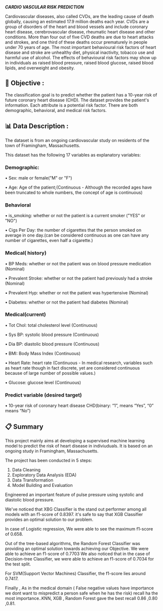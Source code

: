 ***CARDIO VASCULAR RISK PREDICTION***

Cardiovascular diseases, also called CVDs, are the leading cause of death globally, causing an estimated 17.9 million deaths each year. CVDs are a group of disorders of the heart and blood vessels and include coronary heart disease, cerebrovascular disease, rheumatic heart disease and other conditions. More than four out of five CVD deaths are due to heart attacks and strokes, and one third of these deaths occur prematurely in people under 70 years of age. The most important behavioural risk factors of heart disease and stroke are unhealthy diet, physical inactivity, tobacco use and harmful use of alcohol. The effects of behavioural risk factors may show up in individuals as raised blood pressure, raised blood glucose, raised blood lipids, and overweight and obesity.

## 🎯 Objective :
The classification goal is to predict whether the patient has a 10-year risk of future coronary heart disease (CHD). The dataset provides the patient's information. Each attribute is a potential risk factor. There are both demographic, behavioral, and medical risk factors.

## 📊 Data Description :
The dataset is from an ongoing cardiovascular study on residents of the town of Framingham, Massachusetts.

This dataset has the following 17 variables as explanatory variables:
### Demographic:
• Sex: male or female("M" or "F")

• Age: Age of the patient;(Continuous - Although the recorded ages have been truncated to whole numbers, the concept of age is continuous)

### Behavioral
• is_smoking: whether or not the patient is a current smoker ("YES" or "NO")

• Cigs Per Day: the number of cigarettes that the person smoked on average in one day.(can be considered continuous as one can have any number of cigarettes, even half a cigarette.)

### Medical( history)
• BP Meds: whether or not the patient was on blood pressure medication (Nominal)

• Prevalent Stroke: whether or not the patient had previously had a stroke (Nominal)

• Prevalent Hyp: whether or not the patient was hypertensive (Nominal)

• Diabetes: whether or not the patient had diabetes (Nominal)

### Medical(current)
• Tot Chol: total cholesterol level (Continuous)

• Sys BP: systolic blood pressure (Continuous)

• Dia BP: diastolic blood pressure (Continuous)

• BMI: Body Mass Index (Continuous)

• Heart Rate: heart rate (Continuous - In medical research, variables such as heart rate though in fact discrete, yet are considered continuous because of large number of possible values.)

• Glucose: glucose level (Continuous)

### Predict variable (desired target)
• 10-year risk of coronary heart disease CHD(binary: “1”, means “Yes”, “0” means “No”)

## 📋 Summary
This project mainly aims at developing a supervised machine learning model to predict the risk of heart disease in indiviuduals. It is based on an ongoing study in Framingham, Massachusetts.

The project has been conducted in 5 steps:
1. Data Cleaning
2. Exploratory Data Analysis (EDA)
3. Data Transformation
4. Model Building and Evaluation

Engineered an important feature of pulse pressure using systolic and diastolic blood pressure.

We've noticed that XBG Classifier is the stand out performer among all models with an f1-score of 0.8397. it's safe to say that XGB Classifier provides an optimal solution to our problem.

In case of Logistic regression, We were able to see the maximum f1-score of 0.658.

Out of the tree-based algorithms, the Random Forest Classifier was providing an optimal solution towards achieving our Objective. We were able to achieve an f1-score of 0.7703 We also noticed that in the case of Decision-tree Classifier, we were able to achieve an f1-score of 0.7034 for the test split.

For SVM(Support Vector Machines) Classifier, the f1-score lies around 0.7417.

Finally , As in the medical domain ( False negative values have importance we dont want to mispredict a person safe when he has the risk) recall ha the most importance..KNN, XGB , Random Forest gave the best recall 0.86 ,0.80 ,0.81.
